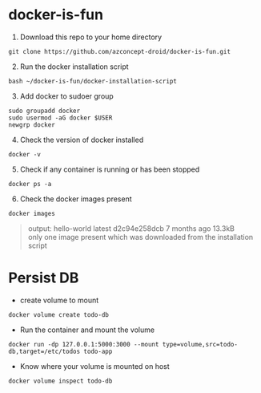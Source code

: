 # docker-is-fun

1. Download this repo to your home directory

```
git clone https://github.com/azconcept-droid/docker-is-fun.git
```

2. Run the docker installation script
```
bash ~/docker-is-fun/docker-installation-script
```

3. Add docker to sudoer group
```
sudo groupadd docker
sudo usermod -aG docker $USER
newgrp docker
```

4. Check the version of docker installed
```
docker -v
```

5. Check if any container is running or has been stopped
```
docker ps -a
```

6. Check the docker images present
```
docker images
```
> output: hello-world          latest    d2c94e258dcb   7 months ago   13.3kB  
> only one image present which was downloaded from the installation script

Persist DB
===

+ create volume to mount
```
docker volume create todo-db
```
+ Run the container and mount the volume
```
docker run -dp 127.0.0.1:5000:3000 --mount type=volume,src=todo-db,target=/etc/todos todo-app
```
+ Know where your volume is mounted on host
```
docker volume inspect todo-db
```

